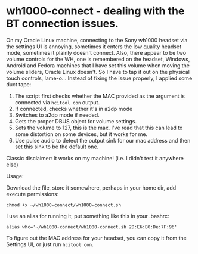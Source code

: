 # wh1000-connect - dealing with the BT connection issues.

On my Oracle Linux machine, connecting to the Sony wh1000 headset via the settings UI is annoying, sometimes it enters the low quality headset mode, sometimes it plainly doesn't connect. Also, there appear to be two volume controls for the WH, one is remembered on the headset, Windows, Android and Fedora machines that I have set this volume when moving the volume sliders, Oracle Linux doesn't. So I have to tap it out on the physical touch controls, lame-o...
Instead of fixing the issue properly, I applied some duct tape:
1) The script first checks whether the MAC provided as the argument is connected via `hcitool con` output.
2) If connected, checks whether it's in a2dp mode
3) Switches to a2dp mode if needed.
4) Gets the proper DBUS object for volume settings.
5) Sets the volume to 127, this is the max. I've read that this can lead to some distortion on some devices, but it works for me.
6) Use pulse audio to detect the output sink for our mac address and then set this sink to be the default one.

Classic disclaimer:
It works on my machine! (i.e. I didn't test it anywhere else)

Usage:

Download the file, store it somewhere, perhaps in your home dir, add execute permissions:

`chmod +x ~/wh1000-connect/wh1000-connect.sh`

I use an alias for running it, put something like this in your .bashrc:

`alias whc='~/wh1000-connect/wh1000-connect.sh 2D:E6:B0:De:7F:96'`

To figure out the MAC address for your headset, you can copy it from the Settings UI, or just run `hcitool con`.
